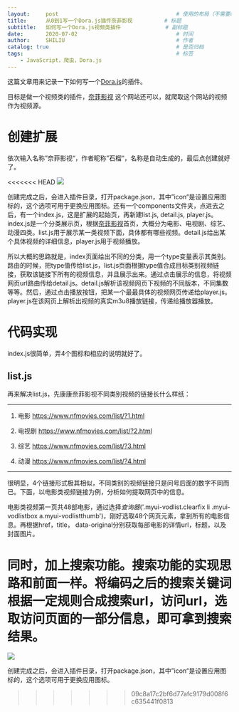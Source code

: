 ```yaml
---
layout:     post                                     # 使用的布局（不需要改）
title:      从0到1写一个Dora.js插件奈菲影视          # 标题 
subtitle:   如何写一个Dora.js视频类插件              # 副标题
date:       2020-07-02                               # 时间
author:     SHILIU                                   # 作者
catalog: true                                        # 是否归档
tags:                                                # 标签
    - JavaScript，爬虫，Dora.js
---
```


这篇文章用来记录一下如何写一个[Dora.js](https://dorajs.com/)的插件。

目标是做一个视频类的插件，[奈菲影视](http://nfmovies.com/) 这个网站还可以，就爬取这个网站的视频作为视频源。

# 创建扩展

依次输入名称”奈菲影视“，作者昵称”石榴“，名称是自动生成的，最后点创建就好了。

<<<<<<< HEAD
![](https://wx2.sbimg.cn/2020/07/02/2aFUo.jpg)

创建完成之后，会进入插件目录，打开package.json，其中”icon“是设置应用图标的，这个选项可用于更换应用图标。还有一个components文件夹，点进去之后，有一个index.js，这是扩展的起始页，再新建list.js,  detail.js,  player.js。index.js是一个分类展示页，根据[奈菲影视](http://nfmovies.com/)首页，大概分为电影、电视剧、综艺、动漫四类。list.js用于展示某一类视频下面，具体都有哪些视频。detail.js给出某个具体视频的详细信息，player.js用于视频播放。

所以大概的思路就是，index页面给出不同的分类，用一个type变量表示其类别。路由的时候，把type值传给list.js，list.js页面根据type值合成目标类别视频链接，获取该链接下所有的视频信息，并且展示出来。通过点击展示的信息，将视频网页url路由传给detail.js。detail.js解析该视频网页下视频的不同版本，不同集数等等。然后，通过点击播放按钮，把某一个最最具体的视频网页传递给player.js。player.js在该网页上解析出视频的真实m3u8播放链接，传递给播放器播放。

# 代码实现

index.js很简单，弄4个图标和相应的说明就好了。

## list.js

再来解决list.js，先康康奈菲影视不同类别视频的链接长什么样纸：

---
1. 电影 https://www.nfmovies.com/list/?1.html

2. 电视剧 https://www.nfmovies.com/list/?2.html

3. 综艺 https://www.nfmovies.com/list/?3.html

4. 动漫 https://www.nfmovies.com/list/?4.html

---

很明显，4个链接形式极其相似，不同类别的视频链接只是问号后面的数字不同而已。下面，以电影类视频链接为例，分析如何提取网页中的信息。

电影类视频第一页共48部电影，通过选择$查询器$('.myui-vodlist.clearfix li .myui-vodlistbox a.myui-vodlistthumb')，刚好选取48个网页元素，拿到所有的电影信息。再根据href，title， data-original分别获取每部电影的详情url，标题，以及封面图片。

同时，加上搜索功能。搜索功能的实现思路和前面一样。将编码之后的搜索关键词根据一定规则合成搜索url，访问url，选取访问页面的一部分信息，即可拿到搜索结果。
=======
![](img/2020-07-02-post_dora.js_create_1.jpg)

创建完成之后，会进入插件目录，打开package.json，其中”icon“是设置应用图标的，这个选项可用于更换应用图标。
>>>>>>> 09c8a17c2bf6d77afc9179d008f6c635441f0813
